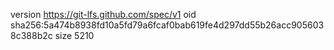 version https://git-lfs.github.com/spec/v1
oid sha256:5a474b8938fd10a5fd79a6fcaf0bab619fe4d297dd55b26acc9056038c388b2c
size 5210

